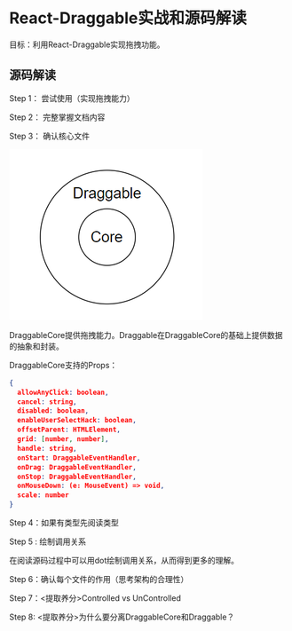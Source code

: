 # React-Draggable实战和源码解读



目标：利用React-Draggable实现拖拽功能。



## 源码解读



Step 1： 尝试使用（实现拖拽能力）

Step 2： 完整掌握文档内容

Step 3： 确认核心文件





![image-20210716183707571](assets/image-20210716183707571.png)

DraggableCore提供拖拽能力。Draggable在DraggableCore的基础上提供数据的抽象和封装。

DraggableCore支持的Props：

```json
{
  allowAnyClick: boolean,
  cancel: string,
  disabled: boolean,
  enableUserSelectHack: boolean,
  offsetParent: HTMLElement,
  grid: [number, number],
  handle: string,
  onStart: DraggableEventHandler,
  onDrag: DraggableEventHandler,
  onStop: DraggableEventHandler,
  onMouseDown: (e: MouseEvent) => void,
  scale: number
}
```



Step 4：如果有类型先阅读类型

Step 5 : 绘制调用关系

在阅读源码过程中可以用dot绘制调用关系，从而得到更多的理解。



Step 6：确认每个文件的作用（思考架构的合理性）

Step 7：<提取养分>Controlled vs UnControlled

Step 8:   <提取养分>为什么要分离DraggableCore和Draggable？



